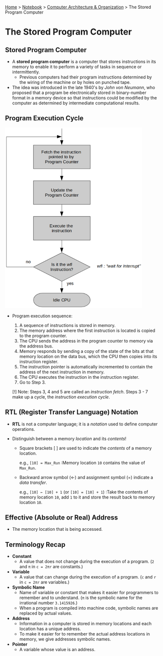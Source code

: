 <a href="../../">Home</a> > <a href="../notebook">Notebook</a> > <a href="./">Computer Architecture & Organization</a> > The Stored Program Computer

# The Stored Program Computer



## Stored Program Computer

* A **stored program computer** is a computer that stores instructions in its memory to enable it to perform a variety of tasks in sequence or intermittently.
    - Previous computers had their program instructions determined by the wiring of the machine or by holes on punched tape.
* The idea was introduced in the late 1940's by *John von Neumann*, who proposed that a program be electronically stored in binary-number format in a memory device so that instructions could be modified by the computer as determined by intermediate computational results.



## Program Execution Cycle



<img src="./img/program-execution-cycle.png" alt="program-execution-cycle" width="450">



* Program execution sequence:

  1. A sequence of instructions is stored in memory.
  2. The memory address where the first instruction is located is copied to the program counter.
  3. The CPU sends the address in the program counter to memory via the address bus.
  4. Memory responds by sending a copy of the state of the bits at that memory location on the data bus, which the CPU then copies into its instruction register.
  5. The instruction pointer is automatically incremented to contain the address of the next instruction in memory.
  6. The CPU executes the instruction in the instruction register.
  7. Go to Step 3.

  [!] Note: Steps 3, 4 and 5 are called an *instruction fetch*. Steps 3 - 7 make up a cycle, the *instruction execution cycle*.



## RTL (Register Transfer Language) Notation

* **RTL** is not a computer language; it is a *notation* used to define computer operations.

* Distinguish between a memory *location* and its *contents*!  

  - Square brackets [ ] are used to indicate the *contents* of a memory location.   

    e.g., `[10] = Max_Run` 
    :Memory location `10` contains the value of `Max_Run`.   

  - Backward arrow symbol (←) and assignment symbol (=) indicate a *data transfer*.

    e.g., `[10] ← [10] + 1` (or `[10] = [10] + 1`) 
    :Take the contents of memory location `10`, add `1` to it and store the result back to memory location `10`.




## Effective (Absolute or Real) Address

* The memory location that is being accessed.




## Terminology Recap

* **Constant**
  - A value that does not change during the execution of a program. (`2` and `π` in `c = 2πr` are constants.)
* **Variable**
  - A value that can change during the execution of a program. (`c` and `r` in `c = 2πr` are variables.)
* **Symbolic Name**
  - Name of variable or constant that makes it easier for programmers to remember and to understand. (`π` is the symbolic name for the irrational number `3.1415926`.)
  - When a program is compiled into machine code, symbolic names are replaced by actual values.
* **Address**
  - Information in a computer is stored in memory locations and each location has a unique address.
  - To make it easier for to remember the actual address locations in memory, we give addresses symbolic names.
* **Pointer**
  - A variable whose value is an address.

